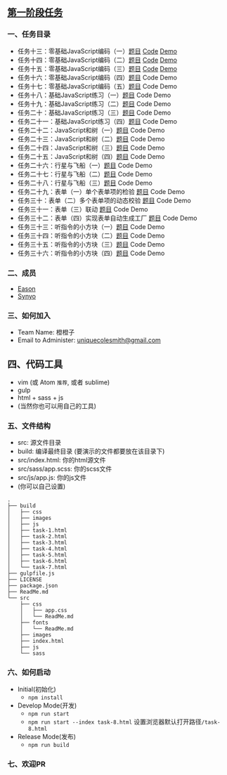 ## [第一阶段任务](http://ife.baidu.com/task/all)


### 一、任务目录
* 任务十三：零基础JavaScript编码（一）[题目](http://ife.baidu.com/task/detail?taskId=13) [Code](https://github.com/BdIFE-OrangeTeam/Section-Two/blob/gh-pages/build/task-13.html) [Demo](http://bdife-orangeteam.github.io/Section-Two/build/task-13.html)
* 任务十四：零基础JavaScript编码（二）[题目](http://ife.baidu.com/task/detail?taskId=14) [Code](https://github.com/BdIFE-OrangeTeam/Section-Two/blob/gh-pages/build/task-14.html) [Demo](http://bdife-orangeteam.github.io/Section-Two/build/task-14.html)
* 任务十五：零基础JavaScript编码（三）[题目](http://ife.baidu.com/task/detail?taskId=15) [Code](https://github.com/BdIFE-OrangeTeam/Section-Two/blob/gh-pages/build/task-15.html) [Demo](http://bdife-orangeteam.github.io/Section-Two/build/task-15.html)
* 任务十六：零基础JavaScript编码（四）[题目](http://ife.baidu.com/task/detail?taskId=16) Code Demo
* 任务十七：零基础JavaScript编码（五）[题目](http://ife.baidu.com/task/detail?taskId=17) Code Demo
* 任务十八：基础JavaScript练习（一）[题目](http://ife.baidu.com/task/detail?taskId=18) Code Demo
* 任务十九：基础JavaScript练习（二）[题目](http://ife.baidu.com/task/detail?taskId=19) Code Demo
* 任务二十：基础JavaScript练习（三）[题目](http://ife.baidu.com/task/detail?taskId=20) Code Demo
* 任务二十一：基础JavaScript练习（四）[题目](http://ife.baidu.com/task/detail?taskId=21) Code Demo
* 任务二十二：JavaScript和树（一）[题目](http://ife.baidu.com/task/detail?taskId=22) Code Demo
* 任务二十三：JavaScript和树（二）[题目](http://ife.baidu.com/task/detail?taskId=23) Code Demo
* 任务二十四：JavaScript和树（三）[题目](http://ife.baidu.com/task/detail?taskId=24) Code Demo
* 任务二十五：JavaScript和树（四）[题目](http://ife.baidu.com/task/detail?taskId=25) Code Demo
* 任务二十六：行星与飞船（一）[题目](http://ife.baidu.com/task/detail?taskId=26) Code Demo
* 任务二十七：行星与飞船（二）[题目](http://ife.baidu.com/task/detail?taskId=27) Code Demo
* 任务二十八：行星与飞船（三）[题目](http://ife.baidu.com/task/detail?taskId=28) Code Demo
* 任务二十九：表单（一）单个表单项的检验 [题目](http://ife.baidu.com/task/detail?taskId=29) Code Demo
* 任务三十：表单（二）多个表单项的动态校验 [题目](http://ife.baidu.com/task/detail?taskId=30) Code Demo
* 任务三十一：表单（三）联动 [题目](http://ife.baidu.com/task/detail?taskId=31) Code Demo
* 任务三十二：表单（四）实现表单自动生成工厂 [题目](http://ife.baidu.com/task/detail?taskId=32) Code Demo
* 任务三十三：听指令的小方块（一）[题目](http://ife.baidu.com/task/detail?taskId=33) Code Demo
* 任务三十四：听指令的小方块（二）[题目](http://ife.baidu.com/task/detail?taskId=34) Code Demo
* 任务三十五：听指令的小方块（三）[题目](http://ife.baidu.com/task/detail?taskId=35) Code Demo
* 任务三十六：听指令的小方块（四）[题目](http://ife.baidu.com/task/detail?taskId=36) Code Demo

### 二、成员
* [Eason](https://github.com/whatwewant)
* [Synyo](https://github.com/Synyo)

### 三、如何加入
* Team Name: 橙橙子 
* Email to Administer: [uniquecolesmith@gmail.com](mailto:uniquecolesmith@gmail.com)

## 四、代码工具
* vim (或 Atom `推荐`, 或者 sublime)
* gulp
* html + sass + js
* (当然你也可以用自己的工具)

### 五、文件结构
* src: 源文件目录
* build: 编译最终目录 (要演示的文件都要放在该目录下)
* src/index.html: 你的html源文件
* src/sass/app.scss: 你的scss文件
* src/js/app.js: 你的js文件
* (你可以自己设置)

```
.
├── build
│   ├── css
│   ├── images
│   ├── js
│   ├── task-1.html
│   ├── task-2.html
│   ├── task-3.html
│   ├── task-4.html
│   ├── task-5.html
│   ├── task-6.html
│   └── task-7.html
├── gulpfile.js
├── LICENSE
├── package.json
├── ReadMe.md
└── src
    ├── css
    │   ├── app.css
    │   └── ReadMe.md
    ├── fonts
    │   └── ReadMe.md
    ├── images
    ├── index.html
    ├── js
    └── sass
```

### 六、如何启动
* Initial(初始化)
    * `npm install`
* Develop Mode(开发)
    * `npm run start`
    * `npm run start --index task-8.html` 设置浏览器默认打开路径`/task-8.html`
* Release Mode(发布)
    * `npm run build`

### 七、欢迎PR
